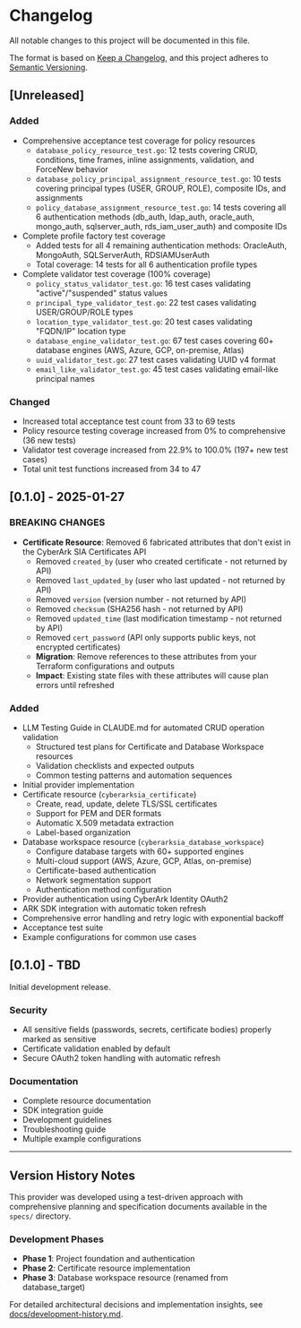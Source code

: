# Changelog

All notable changes to this project will be documented in this file.

The format is based on [Keep a Changelog](https://keepachangelog.com/en/1.0.0/),
and this project adheres to [Semantic Versioning](https://semver.org/spec/v2.0.0.html).

## [Unreleased]

### Added
- Comprehensive acceptance test coverage for policy resources
  - `database_policy_resource_test.go`: 12 tests covering CRUD, conditions, time frames, inline assignments, validation, and ForceNew behavior
  - `database_policy_principal_assignment_resource_test.go`: 10 tests covering principal types (USER, GROUP, ROLE), composite IDs, and assignments
  - `policy_database_assignment_resource_test.go`: 14 tests covering all 6 authentication methods (db_auth, ldap_auth, oracle_auth, mongo_auth, sqlserver_auth, rds_iam_user_auth) and composite IDs
- Complete profile factory test coverage
  - Added tests for all 4 remaining authentication methods: OracleAuth, MongoAuth, SQLServerAuth, RDSIAMUserAuth
  - Total coverage: 14 tests for all 6 authentication profile types
- Complete validator test coverage (100% coverage)
  - `policy_status_validator_test.go`: 16 test cases validating "active"/"suspended" status values
  - `principal_type_validator_test.go`: 22 test cases validating USER/GROUP/ROLE types
  - `location_type_validator_test.go`: 20 test cases validating "FQDN/IP" location type
  - `database_engine_validator_test.go`: 67 test cases covering 60+ database engines (AWS, Azure, GCP, on-premise, Atlas)
  - `uuid_validator_test.go`: 27 test cases validating UUID v4 format
  - `email_like_validator_test.go`: 45 test cases validating email-like principal names

### Changed
- Increased total acceptance test count from 33 to 69 tests
- Policy resource testing coverage increased from 0% to comprehensive (36 new tests)
- Validator test coverage increased from 22.9% to 100.0% (197+ new test cases)
- Total unit test functions increased from 34 to 47

## [0.1.0] - 2025-01-27

### BREAKING CHANGES
- **Certificate Resource**: Removed 6 fabricated attributes that don't exist in the CyberArk SIA Certificates API
  - Removed `created_by` (user who created certificate - not returned by API)
  - Removed `last_updated_by` (user who last updated - not returned by API)
  - Removed `version` (version number - not returned by API)
  - Removed `checksum` (SHA256 hash - not returned by API)
  - Removed `updated_time` (last modification timestamp - not returned by API)
  - Removed `cert_password` (API only supports public keys, not encrypted certificates)
  - **Migration**: Remove references to these attributes from your Terraform configurations and outputs
  - **Impact**: Existing state files with these attributes will cause plan errors until refreshed

### Added
- LLM Testing Guide in CLAUDE.md for automated CRUD operation validation
  - Structured test plans for Certificate and Database Workspace resources
  - Validation checklists and expected outputs
  - Common testing patterns and automation sequences
- Initial provider implementation
- Certificate resource (`cyberarksia_certificate`)
  - Create, read, update, delete TLS/SSL certificates
  - Support for PEM and DER formats
  - Automatic X.509 metadata extraction
  - Label-based organization
- Database workspace resource (`cyberarksia_database_workspace`)
  - Configure database targets with 60+ supported engines
  - Multi-cloud support (AWS, Azure, GCP, Atlas, on-premise)
  - Certificate-based authentication
  - Network segmentation support
  - Authentication method configuration
- Provider authentication using CyberArk Identity OAuth2
- ARK SDK integration with automatic token refresh
- Comprehensive error handling and retry logic with exponential backoff
- Acceptance test suite
- Example configurations for common use cases

## [0.1.0] - TBD

Initial development release.

### Security
- All sensitive fields (passwords, secrets, certificate bodies) properly marked as sensitive
- Certificate validation enabled by default
- Secure OAuth2 token handling with automatic refresh

### Documentation
- Complete resource documentation
- SDK integration guide
- Development guidelines
- Troubleshooting guide
- Multiple example configurations

---

## Version History Notes

This provider was developed using a test-driven approach with comprehensive planning and specification documents available in the `specs/` directory.

### Development Phases
- **Phase 1**: Project foundation and authentication
- **Phase 2**: Certificate resource implementation
- **Phase 3**: Database workspace resource (renamed from database_target)

For detailed architectural decisions and implementation insights, see [docs/development-history.md](docs/development-history.md).
